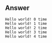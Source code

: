 


## Answer
```
Hello world! 0 time
Hello world! 1 time
Hello world! 2 time
Hello world! 3 time
Hello world! 4 time
```
